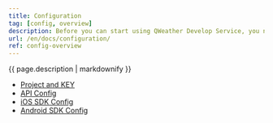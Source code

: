 ```yaml
---
title: Configuration
tag: [config, overview]
description: Before you can start using QWeather Develop Service, you need to do some basic configuration, such as setup a project and KEY, download the SDK, etc.
url: /en/docs/configuration/
ref: config-overview
---
```


{{ page.description | markdownify }}

- [Project and KEY](/en/docs/configuration/project-and-key/)
- [API Config](/en/docs/configuration/api-config/)
- [iOS SDK Config](/en/docs/configuration/ios-sdk-config/)
- [Android SDK Config](/en/docs/configuration/android-sdk-config/)
